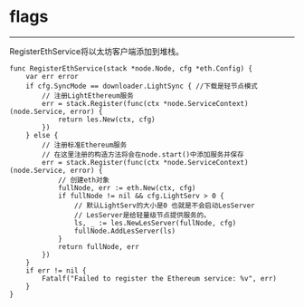 # flags #

----------

RegisterEthService将以太坊客户端添加到堆栈。

	func RegisterEthService(stack *node.Node, cfg *eth.Config) {
		var err error
		if cfg.SyncMode == downloader.LightSync { //下载是轻节点模式
			// 注册LightEthereum服务
			err = stack.Register(func(ctx *node.ServiceContext) (node.Service, error) {
				return les.New(ctx, cfg)
			})
		} else {
			// 注册标准Ethereum服务
			// 在这里注册的构造方法将会在node.start()中添加服务并保存
			err = stack.Register(func(ctx *node.ServiceContext) (node.Service, error) {
				// 创建eth对象
				fullNode, err := eth.New(ctx, cfg)
				if fullNode != nil && cfg.LightServ > 0 {
					// 默认LightServ的大小是0 也就是不会启动LesServer
					// LesServer是给轻量级节点提供服务的。
					ls, _ := les.NewLesServer(fullNode, cfg)
					fullNode.AddLesServer(ls)
				}
				return fullNode, err
			})
		}
		if err != nil {
			Fatalf("Failed to register the Ethereum service: %v", err)
		}
	}